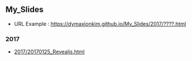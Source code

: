 ## My_Slides
* URL Example : https://dymaxionkim.github.io/My_Slides/2017/????.html


### 2017
* [2017/20170125_Revealjs.html](https://dymaxionkim.github.io/My_Slides/2017/20170125_Revealjs.html#/)
